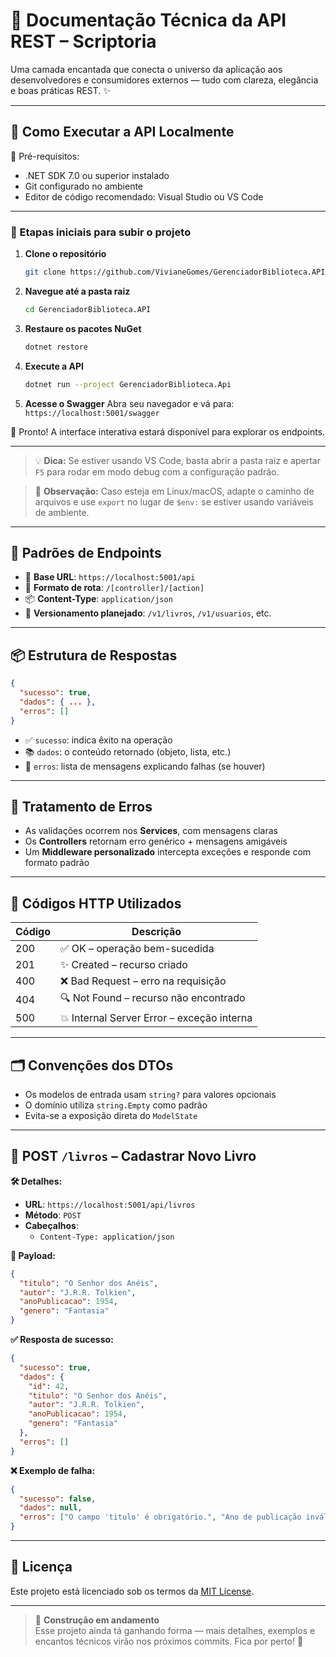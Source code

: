 # 🧪 Documentação Técnica da API REST – Scriptoria

Uma camada encantada que conecta o universo da aplicação aos desenvolvedores e consumidores externos — tudo com clareza, elegância e boas práticas REST. ✨

---

## 🚀 Como Executar a API Localmente

🧰 Pré-requisitos:

- .NET SDK 7.0 ou superior instalado
- Git configurado no ambiente
- Editor de código recomendado: Visual Studio ou VS Code

---

### 🧭 Etapas iniciais para subir o projeto

1. **Clone o repositório**

   ```bash
   git clone https://github.com/VivianeGomes/GerenciadorBiblioteca.API
   ```

2. **Navegue até a pasta raiz**

   ```bash
   cd GerenciadorBiblioteca.API
   ```

3. **Restaure os pacotes NuGet**

   ```bash
   dotnet restore
   ```

4. **Execute a API**

   ```bash
   dotnet run --project GerenciadorBiblioteca.Api
   ```

5. **Acesse o Swagger**
   Abra seu navegador e vá para:  
   `https://localhost:5001/swagger`

🎉 Pronto! A interface interativa estará disponível para explorar os endpoints.

---

> 💡 **Dica:** Se estiver usando VS Code, basta abrir a pasta raiz e apertar `F5` para rodar em modo debug com a configuração padrão.

> 🔎 **Observação:** Caso esteja em Linux/macOS, adapte o caminho de arquivos e use `export` no lugar de `$env:` se estiver usando variáveis de ambiente.

---

## 🔗 Padrões de Endpoints

- 🏰 **Base URL**: `https://localhost:5001/api`
- 🧭 **Formato de rota**: `/[controller]/[action]`
- 📦 **Content-Type**: `application/json`
- 🌱 **Versionamento planejado**: `/v1/livros`, `/v1/usuarios`, etc.

---

## 📦 Estrutura de Respostas

```json
{
  "sucesso": true,
  "dados": { ... },
  "erros": []
}
```

- ✅ `sucesso`: indica êxito na operação
- 📚 `dados`: o conteúdo retornado (objeto, lista, etc.)
- 🚨 `erros`: lista de mensagens explicando falhas (se houver)

---

## 🧰 Tratamento de Erros

- As validações ocorrem nos **Services**, com mensagens claras
- Os **Controllers** retornam erro genérico + mensagens amigáveis
- Um **Middleware personalizado** intercepta exceções e responde com formato padrão

---

## 🧾 Códigos HTTP Utilizados

| Código | Descrição                                  |
| ------ | ------------------------------------------ |
| 200    | ✅ OK – operação bem-sucedida              |
| 201    | ✨ Created – recurso criado                |
| 400    | ❌ Bad Request – erro na requisição        |
| 404    | 🔍 Not Found – recurso não encontrado      |
| 500    | 💥 Internal Server Error – exceção interna |

---

## 🗂️ Convenções dos DTOs

- Os modelos de entrada usam `string?` para valores opcionais
- O domínio utiliza `string.Empty` como padrão
- Evita-se a exposição direta do `ModelState`

---

## 📘 POST `/livros` – Cadastrar Novo Livro

**🛠️ Detalhes:**

- **URL**: `https://localhost:5001/api/livros`
- **Método**: `POST`
- **Cabeçalhos**:
  - `Content-Type: application/json`

**📨 Payload:**

```json
{
  "titulo": "O Senhor dos Anéis",
  "autor": "J.R.R. Tolkien",
  "anoPublicacao": 1954,
  "genero": "Fantasia"
}
```

**✅ Resposta de sucesso:**

```json
{
  "sucesso": true,
  "dados": {
    "id": 42,
    "titulo": "O Senhor dos Anéis",
    "autor": "J.R.R. Tolkien",
    "anoPublicacao": 1954,
    "genero": "Fantasia"
  },
  "erros": []
}
```

**❌ Exemplo de falha:**

```json
{
  "sucesso": false,
  "dados": null,
  "erros": ["O campo 'titulo' é obrigatório.", "Ano de publicação inválido."]
}
```

---

## 📄 Licença

Este projeto está licenciado sob os termos da [MIT License](https://opensource.org/licenses/MIT).

---

> 🧱 **Construção em andamento**  
> Esse projeto ainda tá ganhando forma — mais detalhes, exemplos e encantos técnicos virão nos próximos commits. Fica por perto! 🚀
